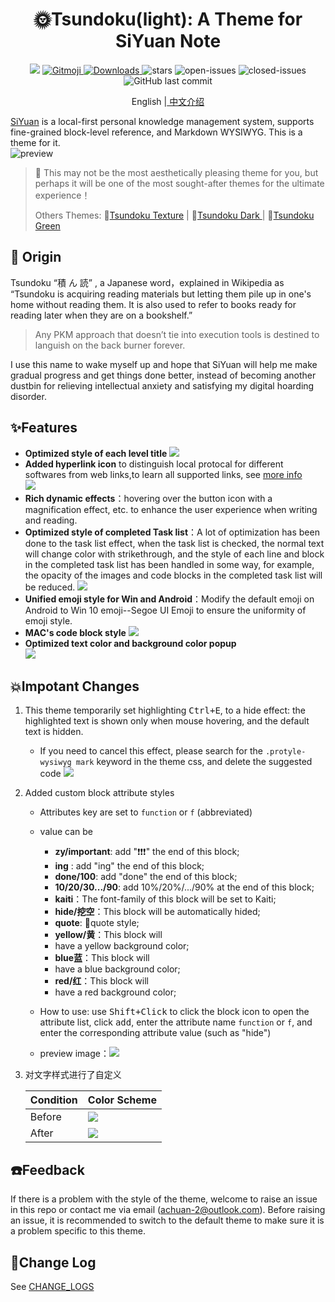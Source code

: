 <h1 align="center">🌞Tsundoku(light): A Theme for SiYuan Note</h1>

<p align="center">          
           <a title="Hits" target="_blank" href="https://github.com/Achuan-2/siyuan-themes-tsundoku-light"><img src="https://hits.b3log.org/Achuan-2/siyuan-themes-tsundoku-light.svg" ></a>
           <a href="https://gitmoji.dev">
             <img src="https://img.shields.io/badge/gitmoji-%20😜%20😍-FFDD67.svg?style=flat-square" alt="Gitmoji">
           </a>
           <a href="https://github.com/Achuan-2/siyuan-themes-tsundoku-light/releases/latest/download/siyuan-themes-tsundoku-light.zip">
                      <img src="https://img.shields.io/github/downloads/Achuan-2/siyuan-themes-tsundoku-light/total?logo=github" alt="Downloads">
           </a>
           <a href="https://github.com/Achuan-2/siyuan-themes-tsundoku-light/releases">
                      <https://img.shields.io/github/release/Achuan-2/siyuan-themes-tsundoku-light.svg" alt="Release">
           </a>
           <img src="https://img.shields.io/github/stars/Achuan-2/siyuan-themes-tsundoku-light" alt="stars">
           <img src="https://img.shields.io/github/issues-raw/Achuan-2/siyuan-themes-tsundoku-light" alt="open-issues">
           <img src="https://img.shields.io/github/issues-closed-raw/Achuan-2/siyuan-themes-tsundoku-light" alt="closed-issues">
          <img src="https://img.shields.io/github/last-commit/Achuan-2/siyuan-themes-tsundoku-light" alt="GitHub last commit">
</p>

<p align="center">English |<a href="https://www.yuque.com/achuan-2/siyuan/fqew9h"> 中文介绍</a></p>

[SiYuan](https://github.com/siyuan-note/siyuan) is a local-first personal knowledge management system, supports fine-grained block-level reference, and Markdown WYSIWYG. This is a theme for it.  
![preview](preview.png)

> 🎠 This may not be the most aesthetically pleasing theme for you, but perhaps it will be one of the most sought-after themes for the ultimate experience！
> 
> Others Themes: 🧇[Tsundoku Texture](https://github.com/Achuan-2/siyuan-themes-tsundoku-texture) | 🌙[Tsundoku Dark ](https://github.com/Achuan-2/siyuan-themes-tsundoku) | 🥗[Tsundoku Green](https://github.com/Achuan-2/siyuan-themes-tsundoku-green)

## 💌 Origin

Tsundoku “積 ん 読” , a Japanese word，explained in Wikipedia as “Tsundoku is acquiring reading materials but letting them pile up in one's home without reading them. It is also used to refer to books ready for reading later when they are on a bookshelf.”

> Any PKM approach that doesn’t tie into execution tools is destined to languish on the back burner forever.

I use this name to wake myself up and hope that SiYuan will help me make gradual progress and  get things done better, instead of becoming another dustbin for relieving intellectual anxiety and satisfying my digital hoarding disorder.




## ✨Features

* **Optimized  style of each level title**
![](assets/Readme_2021-09-27-17-39-06.png)
* **Added hyperlink icon**  to distinguish local protocal for different softwares from web links,to learn all supported links, see [more info](https://www.yuque.com/achuan-2/siyuan/gar358)  
![](assets/Readme_2021-09-27-17-40-33.png)
* **Rich dynamic effects**：hovering over the button icon with a magnification effect, etc. to enhance the user experience when writing and reading.
* **Optimized style of completed Task list**：A lot of optimization has been done to the task list effect, when the task list is checked, the normal text will change color with strikethrough, and the style of each line and block in the completed task list has been handled in some way, for example, the opacity of the images and code blocks in the completed task list will be reduced.
![](assets/Readme_2021-09-27-17-39-41.png)
* **Unified emoji style for Win and Android**：Modify the default emoji on Android to Win 10 emoji--Segoe UI Emoji to ensure the uniformity of emoji style.
* **MAC's code block style** 
![](assets/Readme_2021-09-27-17-39-50.png)
* **Optimized  text color and background color popup**  
![](assets/Readme_2021-09-17-10-20-31.png)


## 💥Impotant Changes

1. This theme temporarily set highlighting <kbd>Ctrl+E</kbd>, to a hide effect: the highlighted text is shown only when mouse hovering, and the default text is hidden.

   * If you need to cancel this effect, please search for the `.protyle-wysiwyg mark` keyword in the theme css, and delete the suggested code ![](assets/Readme_2021-09-27-17-42-05.png)
2. Added custom block attribute styles

   * Attributes key are set to `function` or `f` (abbreviated)
   * value can be

     * **zy/important**: add "❗❗❗" the end of this block;
     * **ing** : add "ing" the end of this block;
     * **done/100**: add "done" the end of this block;
     * **10/20/30.../90**: add 10%/20%/.../90% at the end of this block;
     * **kaiti**：The font-family of this block will be set to Kaiti;
     * **hide/挖空**：This block will be automatically hided;
     * **quote**: 📌quote style;
     * **yellow/黄**：This block will
     *  have a yellow background color;
     * **blue蓝**：This block will
     *  have a blue background color;
     * **red/红**：This block will
     *  have a  red background color;
   * How to use:  use <kbd>Shift+Click</kbd> to  click the block icon to open the attribute list, click <kbd>add</kbd >, enter the attribute name  `function` or `f`, and enter the corresponding attribute value (such as "hide")
   * preview image：![](assets/Readme_2021-09-17-10-21-15.png)
3. 对文字样式进行了自定义

   | Condition   | Color Scheme                                                                                        |
   | ------ | ----------------------------------------------------------------------------------------------- |
   | Before |![](assets/Readme_2021-09-27-17-42-34.png) |
   | After |![](assets/Readme_2021-09-27-17-42-40.png) |

## ☎️Feedback


If there is a problem with the style of the theme, welcome to raise an issue in this repo or contact me via email (achuan-2@outlook.com). Before raising an issue, it is recommended to switch to the default theme to make sure it is a problem specific to this theme.

## 🚀Change Log

See [CHANGE_LOGS](CHANGE_LOGS.md)